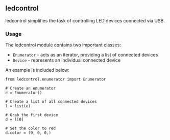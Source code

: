 ## ledcontrol

ledcontrol simplifies the task of controlling LED devices connected via USB.

### Usage

The ledcontrol module contains two important classes:

 - `Enumerator` - acts as an iterator, providing a list of connected devices
 - `Device` - represents an individual connected device

An example is included below:

    from ledcontrol.enumerator import Enumerator
    
    # Create an enumerator
    e = Enumerator()
    
    # Create a list of all connected devices
    l = list(e)
    
    # Grab the first device
    d = l[0]
    
    # Set the color to red
    d.color = (9, 0, 0,)
    
